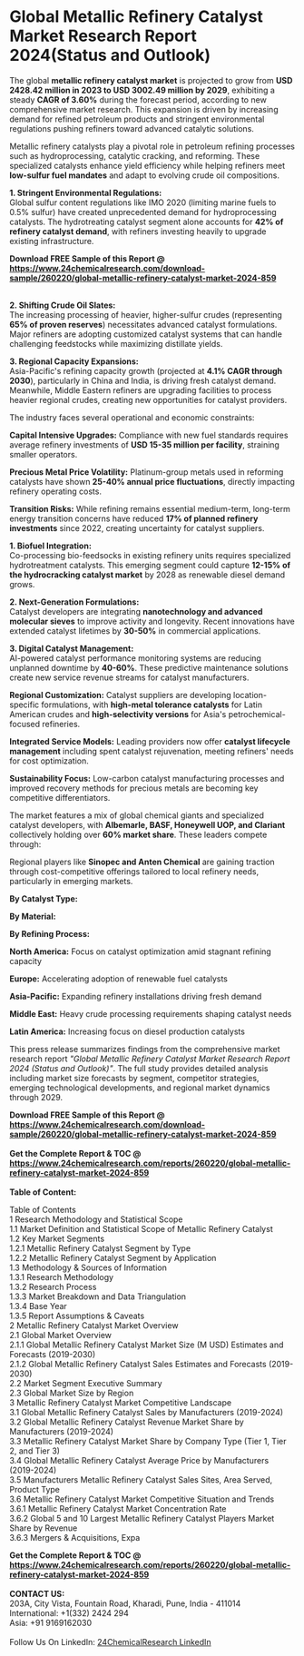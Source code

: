 <h1>Global Metallic Refinery Catalyst Market Research Report 2024(Status and Outlook)</h1><p>The global <strong>metallic refinery catalyst market</strong> is projected to grow from <strong>USD 2428.42 million in 2023 to USD 3002.49 million by 2029</strong>, exhibiting a steady <strong>CAGR of 3.60%</strong> during the forecast period, according to new comprehensive market research. This expansion is driven by increasing demand for refined petroleum products and stringent environmental regulations pushing refiners toward advanced catalytic solutions.</p><p>Metallic refinery catalysts play a pivotal role in petroleum refining processes such as hydroprocessing, catalytic cracking, and reforming. These specialized catalysts enhance yield efficiency while helping refiners meet <strong>low-sulfur fuel mandates</strong> and adapt to evolving crude oil compositions.</p><p><strong>1. Stringent Environmental Regulations:</strong><br>
Global sulfur content regulations like IMO 2020 (limiting marine fuels to 0.5% sulfur) have created unprecedented demand for hydroprocessing catalysts. The hydrotreating catalyst segment alone accounts for <strong>42% of refinery catalyst demand</strong>, with refiners investing heavily to upgrade existing infrastructure.</p><div><b>Download FREE Sample of this Report @ 
            <a href="https://www.24chemicalresearch.com/download-sample/260220/global-metallic-refinery-catalyst-market-2024-859">
            https://www.24chemicalresearch.com/download-sample/260220/global-metallic-refinery-catalyst-market-2024-859</a></b></div><br><p><strong>2. Shifting Crude Oil Slates:</strong><br>
The increasing processing of heavier, higher-sulfur crudes (representing <strong>65% of proven reserves</strong>) necessitates advanced catalyst formulations. Major refiners are adopting customized catalyst systems that can handle challenging feedstocks while maximizing distillate yields.</p><p><strong>3. Regional Capacity Expansions:</strong><br>
Asia-Pacific's refining capacity growth (projected at <strong>4.1% CAGR through 2030</strong>), particularly in China and India, is driving fresh catalyst demand. Meanwhile, Middle Eastern refiners are upgrading facilities to process heavier regional crudes, creating new opportunities for catalyst providers.</p><p>The industry faces several operational and economic constraints:</p><p><strong>Capital Intensive Upgrades:</strong> Compliance with new fuel standards requires average refinery investments of <strong>USD 15-35 million per facility</strong>, straining smaller operators.</p><p><strong>Precious Metal Price Volatility:</strong> Platinum-group metals used in reforming catalysts have shown <strong>25-40% annual price fluctuations</strong>, directly impacting refinery operating costs.</p><p><strong>Transition Risks:</strong> While refining remains essential medium-term, long-term energy transition concerns have reduced <strong>17% of planned refinery investments</strong> since 2022, creating uncertainty for catalyst suppliers.</p><p><strong>1. Biofuel Integration:</strong><br>
Co-processing bio-feedsocks in existing refinery units requires specialized hydrotreatment catalysts. This emerging segment could capture <strong>12-15% of the hydrocracking catalyst market</strong> by 2028 as renewable diesel demand grows.</p><p><strong>2. Next-Generation Formulations:</strong><br>
Catalyst developers are integrating <strong>nanotechnology and advanced molecular sieves</strong> to improve activity and longevity. Recent innovations have extended catalyst lifetimes by <strong>30-50%</strong> in commercial applications.</p><p><strong>3. Digital Catalyst Management:</strong><br>
AI-powered catalyst performance monitoring systems are reducing unplanned downtime by <strong>40-60%</strong>. These predictive maintenance solutions create new service revenue streams for catalyst manufacturers.</p><p><strong>Regional Customization:</strong> Catalyst suppliers are developing location-specific formulations, with <strong>high-metal tolerance catalysts</strong> for Latin American crudes and <strong>high-selectivity versions</strong> for Asia's petrochemical-focused refineries.</p><p><strong>Integrated Service Models:</strong> Leading providers now offer <strong>catalyst lifecycle management</strong> including spent catalyst rejuvenation, meeting refiners' needs for cost optimization.</p><p><strong>Sustainability Focus:</strong> Low-carbon catalyst manufacturing processes and improved recovery methods for precious metals are becoming key competitive differentiators.</p><p>The market features a mix of global chemical giants and specialized catalyst developers, with <strong>Albemarle, BASF, Honeywell UOP, and Clariant</strong> collectively holding over <strong>60% market share</strong>. These leaders compete through:</p><p>Regional players like <strong>Sinopec and Anten Chemical</strong> are gaining traction through cost-competitive offerings tailored to local refinery needs, particularly in emerging markets.</p><p><strong>By Catalyst Type:</strong></p><p><strong>By Material:</strong></p><p><strong>By Refining Process:</strong></p><p><strong>North America:</strong> Focus on catalyst optimization amid stagnant refining capacity</p><p><strong>Europe:</strong> Accelerating adoption of renewable fuel catalysts</p><p><strong>Asia-Pacific:</strong> Expanding refinery installations driving fresh demand</p><p><strong>Middle East:</strong> Heavy crude processing requirements shaping catalyst needs</p><p><strong>Latin America:</strong> Increasing focus on diesel production catalysts</p><p>This press release summarizes findings from the comprehensive market research report <em>"Global Metallic Refinery Catalyst Market Research Report 2024 (Status and Outlook)"</em>. The full study provides detailed analysis including market size forecasts by segment, competitor strategies, emerging technological developments, and regional market dynamics through 2029.</p><div><b>Download FREE Sample of this Report @ 
            <a href="https://www.24chemicalresearch.com/download-sample/260220/global-metallic-refinery-catalyst-market-2024-859">
            https://www.24chemicalresearch.com/download-sample/260220/global-metallic-refinery-catalyst-market-2024-859</a></b></div><br><div><b>Get the Complete Report & TOC @ 
            <a href="https://www.24chemicalresearch.com/reports/260220/global-metallic-refinery-catalyst-market-2024-859">
            https://www.24chemicalresearch.com/reports/260220/global-metallic-refinery-catalyst-market-2024-859</a></b></div><br>
            <b>Table of Content:</b><p>Table of Contents<br />
1 Research Methodology and Statistical Scope<br />
1.1 Market Definition and Statistical Scope of Metallic Refinery Catalyst<br />
1.2 Key Market Segments<br />
1.2.1 Metallic Refinery Catalyst Segment by Type<br />
1.2.2 Metallic Refinery Catalyst Segment by Application<br />
1.3 Methodology & Sources of Information<br />
1.3.1 Research Methodology<br />
1.3.2 Research Process<br />
1.3.3 Market Breakdown and Data Triangulation<br />
1.3.4 Base Year<br />
1.3.5 Report Assumptions & Caveats<br />
2 Metallic Refinery Catalyst Market Overview<br />
2.1 Global Market Overview<br />
2.1.1 Global Metallic Refinery Catalyst Market Size (M USD) Estimates and Forecasts (2019-2030)<br />
2.1.2 Global Metallic Refinery Catalyst Sales Estimates and Forecasts (2019-2030)<br />
2.2 Market Segment Executive Summary<br />
2.3 Global Market Size by Region<br />
3 Metallic Refinery Catalyst Market Competitive Landscape<br />
3.1 Global Metallic Refinery Catalyst Sales by Manufacturers (2019-2024)<br />
3.2 Global Metallic Refinery Catalyst Revenue Market Share by Manufacturers (2019-2024)<br />
3.3 Metallic Refinery Catalyst Market Share by Company Type (Tier 1, Tier 2, and Tier 3)<br />
3.4 Global Metallic Refinery Catalyst Average Price by Manufacturers (2019-2024)<br />
3.5 Manufacturers Metallic Refinery Catalyst Sales Sites, Area Served, Product Type<br />
3.6 Metallic Refinery Catalyst Market Competitive Situation and Trends<br />
3.6.1 Metallic Refinery Catalyst Market Concentration Rate<br />
3.6.2 Global 5 and 10 Largest Metallic Refinery Catalyst Players Market Share by Revenue<br />
3.6.3 Mergers & Acquisitions, Expa</p><div><b>Get the Complete Report & TOC @ 
            <a href="https://www.24chemicalresearch.com/reports/260220/global-metallic-refinery-catalyst-market-2024-859">
            https://www.24chemicalresearch.com/reports/260220/global-metallic-refinery-catalyst-market-2024-859</a></b></div><br><b>CONTACT US:</b><br>
            203A, City Vista, Fountain Road, Kharadi, Pune, India - 411014<br>
            International: +1(332) 2424 294<br>
            Asia: +91 9169162030 <br><br>
            Follow Us On LinkedIn: <a href="https://www.linkedin.com/company/24chemicalresearch/">24ChemicalResearch LinkedIn</a>